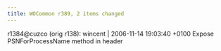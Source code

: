 ```yaml
---
title: WOCommon r389, 2 items changed
---
```


r1384@cuzco (orig r138): wincent | 2006-11-14 19:03:40 +0100 Expose PSNForProcessName method in header
